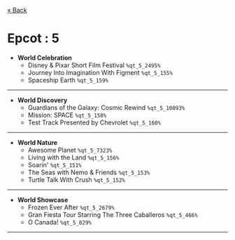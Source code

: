 <a href="../parks_available.md">&laquo; Back</a>
# Epcot : 5
 - **World Celebration** 
   - Disney & Pixar Short Film Festival `%qt_5_2495%`
   - Journey Into Imagination With Figment `%qt_5_155%`
   - Spaceship Earth `%qt_5_159%`
---
 - **World Discovery** 
   - Guardians of the Galaxy: Cosmic Rewind `%qt_5_10093%`
   - Mission: SPACE `%qt_5_158%`
   - Test Track Presented by Chevrolet `%qt_5_160%`
---
 - **World Nature** 
   - Awesome Planet `%qt_5_7323%`
   - Living with the Land `%qt_5_156%`
   - Soarin' `%qt_5_151%`
   - The Seas with Nemo & Friends `%qt_5_153%`
   - Turtle Talk With Crush `%qt_5_152%`
---
 - **World Showcase** 
   - Frozen Ever After `%qt_5_2679%`
   - Gran Fiesta Tour Starring The Three Caballeros `%qt_5_466%`
   - O Canada! `%qt_5_829%`
---